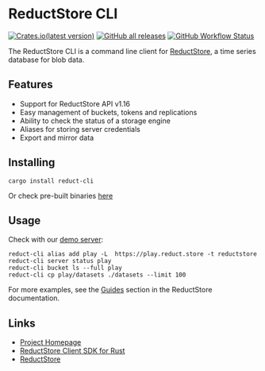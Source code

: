 # ReductStore CLI


[![Crates.io(latest version)](https://img.shields.io/crates/dv/reduct-cli)](https://crates.io/crates/reduct-cli)
[![GitHub all releases](https://img.shields.io/github/downloads/reductstore/reduct-cli/total)](https://github.com/reductstore/reduct-cli/releases/latest)
[![GitHub Workflow Status](https://img.shields.io/github/actions/workflow/status/reductstore/reduct-cli/ci.yml?branch=main)](https://github.com/reductstore/reduct-cli/actions)


The ReductStore CLI is a command line client for [ReductStore](https://www.reduct.store), a time series database for
blob data.

## Features

* Support for ReductStore API v1.16
* Easy management of buckets, tokens and replications
* Ability to check the status of a storage engine
* Aliases for storing server credentials
* Export and mirror data

## Installing

```shell
cargo install reduct-cli
```

Or check pre-built binaries [here](https://github.com/reductstore/reduct-cli/releases/latest)

## Usage

Check with our [demo server](https://play.reduct.store):

```shell
reduct-cli alias add play -L  https://play.reduct.store -t reductstore
reduct-cli server status play
reduct-cli bucket ls --full play
reduct-cli cp play/datasets ./datasets --limit 100
```

For more examples, see the [Guides](https://www.reduct.store/docs/guides) section in the ReductStore documentation.


## Links

* [Project Homepage](https://www.reduct.store)
* [ReductStore Client SDK for Rust](https://github.com/reductstore/reduct-rs)
* [ReductStore](https://github.com/reductstore/reductstore)
